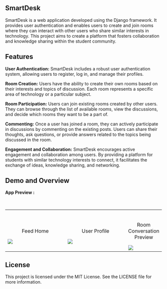 ## SmartDesk

SmartDesk is a web application developed using the Django framework. It provides user authentication and enables users to create and join rooms where they can interact with other users who share similar interests in technology. This project aims to create a platform that fosters collaboration and knowledge sharing within the student community.

## Features

**User Authentication:** SmartDesk includes a robust user authentication system, allowing users to register, log in, and manage their profiles.

**Room Creation:** Users have the ability to create their own rooms based on their interests and topics of discussion. Each room represents a specific area of technology or a particular subject.

**Room Participation:** Users can join existing rooms created by other users. They can browse through the list of available rooms, view the discussions, and decide which rooms they want to be a part of.

**Commenting:** Once a user has joined a room, they can actively participate in discussions by commenting on the existing posts. Users can share their thoughts, ask questions, or provide answers related to the topics being discussed in the room.

**Engagement and Collaboration:** SmartDesk encourages active engagement and collaboration among users. By providing a platform for students with similar technology interests to connect, it facilitates the exchange of ideas, knowledge sharing, and networking.

## Demo and Overview

**App Preview :**

<table width="100%"> 
<tr>
<td width="50%">      
&nbsp; 
<br>
<p align="center">
  Feed Home
</p>
<img src="https://user-images.githubusercontent.com/72341453/134747262-0a92233d-8010-40f8-84c5-8d94895aac44.PNG">
</td> 
<td width="50%">
<br>
<p align="center">
  User Profile
</p>
<img src="https://user-images.githubusercontent.com/72341453/134747155-3ca5b55f-b064-4741-aeae-abe90bddf41e.PNG">  
</td>
<br>
<td width="50%">
<br>
<p align="center">
  Room Conversation Preview
</p>
<img src="https://user-images.githubusercontent.com/72341453/134747155-3ca5b55f-b064-4741-aeae-abe90bddf41e.PNG">  
</td>
</table>


## License

This project is licensed under the MIT License. See the LICENSE file for more information.